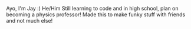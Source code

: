 Ayo, I'm Jay :) 
He/Him
Still learning to code and in high school, plan on becoming a physics professor!
Made this to make funky stuff with friends and not much else!

<!---
Jay-B1rd/Jay-B1rd is a ✨ special ✨ repository because its `README.md` (this file) appears on your GitHub profile.
You can click the Preview link to take a look at your changes.
--->
